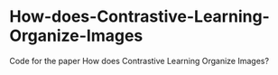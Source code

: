 # How-does-Contrastive-Learning-Organize-Images
Code for the paper How does Contrastive Learning Organize Images?
